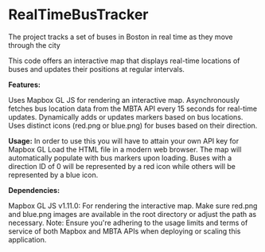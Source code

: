 # RealTimeBusTracker
The project tracks a set of buses in Boston in real time as they move through the city

This code offers an interactive map that displays real-time locations of buses and updates their positions at regular intervals.

**Features:**

Uses Mapbox GL JS for rendering an interactive map.
Asynchronously fetches bus location data from the MBTA API every 15 seconds for real-time updates.
Dynamically adds or updates markers based on bus locations.
Uses distinct icons (red.png or blue.png) for buses based on their direction.

**Usage:**
In order to use this you will have to attain your own API key for Mapbox GL
Load the HTML file in a modern web browser. The map will automatically populate with bus markers upon loading.
Buses with a direction ID of 0 will be represented by a red icon while others will be represented by a blue icon.


**Dependencies:**

Mapbox GL JS v1.11.0: For rendering the interactive map.
Make sure red.png and blue.png images are available in the root directory or adjust the path as necessary.
Note: Ensure you're adhering to the usage limits and terms of service of both Mapbox and MBTA APIs when deploying or scaling this application.






